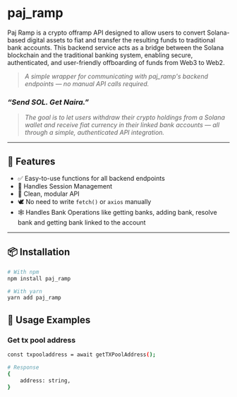 # paj_ramp

Paj Ramp is a crypto offramp API designed to allow users to convert Solana-based digital assets to fiat and transfer the resulting funds to traditional bank accounts. This backend service acts as a bridge between the Solana blockchain and the traditional banking system, enabling secure, authenticated, and user-friendly offboarding of funds from Web3 to Web2.

> _A simple wrapper for communicating with paj_ramp's backend endpoints — no manual API calls required._

### _“Send SOL. Get Naira.”_

> _The goal is to let users withdraw their crypto holdings from a Solana wallet and receive fiat currency in their linked bank accounts — all through a simple, authenticated API integration._

---

## 🚀 Features

- ✅ Easy-to-use functions for all backend endpoints
- 🔐 Handles Session Management
- 🧱 Clean, modular API
- 🕊️ No need to write `fetch()` or `axios` manually
- 🕸️ Handles Bank Operations like getting banks, adding bank, resolve bank and getting bank linked to the account

---

## 📦 Installation

```bash
# With npm
npm install paj_ramp

# With yarn
yarn add paj_ramp
```

## 📘 Usage Examples

### Get tx pool address

```bash
const txpooladdress = await getTXPoolAddress();

# Response
{
    address: string,
}
```
